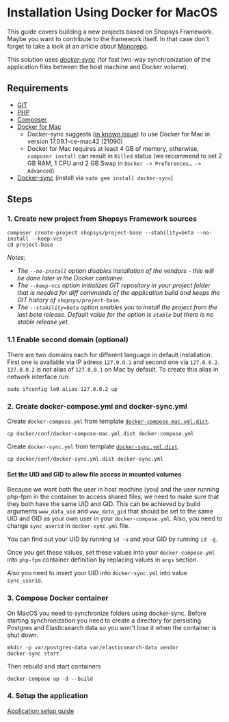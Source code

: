 # Installation Using Docker for MacOS

This guide covers building a new projects based on Shopsys Framework.
Maybe you want to contribute to the framework itself.
In that case don't forget to take a look at an article about [Monorepo](../introduction/monorepo.md).

This solution uses [*docker-sync*](http://docker-sync.io/) (for fast two-way synchronization of the application files between the host machine and Docker volume).

## Requirements
* [GIT](https://git-scm.com/book/en/v2/Getting-Started-Installing-Git)
* [PHP](http://php.net/manual/en/install.macosx.php)
* [Composer](https://getcomposer.org/doc/00-intro.md#installation-linux-unix-osx)
* [Docker for Mac](https://docs.docker.com/engine/installation/)
    * Docker-sync suggests ([in known issue](https://github.com/EugenMayer/docker-sync/issues/517)) to use Docker for Mac in version 17.09.1-ce-mac42 (21090)
    * Docker for Mac requires at least 4 GB of memory, otherwise, `composer install` can result in `Killed` status (we recommend to set 2 GB RAM, 1 CPU and 2 GB Swap in `Docker -> Preferences… -> Advanced`)
* [Docker-sync](http://docker-sync.io/) (install via `sudo gem install docker-sync`)

## Steps
### 1. Create new project from Shopsys Framework sources
```
composer create-project shopsys/project-base --stability=beta --no-install --keep-vcs
cd project-base
```

*Notes:*
- *The `--no-install` option disables installation of the vendors - this will be done later in the Docker container.*
- *The `--keep-vcs` option initializes GIT repository in your project folder that is needed for diff commands of the application build and keeps the GIT history of `shopsys/project-base`.*
- *The `--stability=beta` option enables you to install the project from the last beta release. Default value for the option is `stable` but there is no stable release yet.*

### 1.1 Enable second domain (optional)
There are two domains each for different language in default installation. First one is available via IP adress `127.0.O.1` and second one via `127.0.0.2`.
`127.0.0.2` is not alias of `127.0.0.1` on Mac by default. To create this alias in network interface run:
```
sudo ifconfig lo0 alias 127.0.0.2 up
```

### 2. Create docker-compose.yml and docker-sync.yml
Create `docker-compose.yml` from template [`docker-compose-mac.yml.dist`](../../project-base/docker/conf/docker-compose-mac.yml.dist).
```
cp docker/conf/docker-compose-mac.yml.dist docker-compose.yml
```

Create `docker-sync.yml` from template [`docker-sync.yml.dist`](../../project-base/docker/conf/docker-sync.yml.dist).
```
cp docker/conf/docker-sync.yml.dist docker-sync.yml
```

#### Set the UID and GID to allow file access in mounted volumes
Because we want both the user in host machine (you) and the user running php-fpm in the container to access shared files, we need to make sure that they both have the same UID and GID.
This can be achieved by build arguments `www_data_uid` and `www_data_gid` that should be set to the same UID and GID as your own user in your `docker-compose.yml`.
Also, you need to change `sync_userid` in `docker-sync.yml` file.

You can find out your UID by running `id -u` and your GID by running `id -g`.

Once you get these values, set these values into your `docker-compose.yml` into `php-fpm` container definition by replacing values in `args` section.

Also you need to insert your UID into `docker-sync.yml` into value `sync_userid`.

### 3. Compose Docker container
On MacOS you need to synchronize folders using docker-sync.
Before starting synchronization you need to create a directory for persisting Postgres and Elasticsearch data so you won't lose it when the container is shut down.
```
mkdir -p var/postgres-data var/elasticsearch-data vendor
docker-sync start
```

Then rebuild and start containers
```
docker-compose up -d --build

```

### 4. Setup the application
[Application setup guide](installation-using-docker-application-setup.md)
